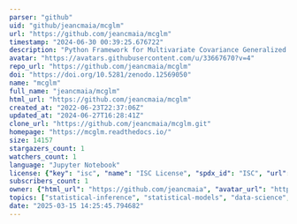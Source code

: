 ```yaml
---
parser: "github"
uid: "github/jeancmaia/mcglm"
url: "https://github.com/jeancmaia/mcglm"
timestamp: "2024-06-30 00:39:25.676722"
description: "Python Framework for Multivariate Covariance Generalized Linear Models "
avatar: "https://avatars.githubusercontent.com/u/33667670?v=4"
repo_url: "https://github.com/jeancmaia/mcglm"
doi: "https://doi.org/10.5281/zenodo.12569050"
name: "mcglm"
full_name: "jeancmaia/mcglm"
html_url: "https://github.com/jeancmaia/mcglm"
created_at: "2022-06-23T22:37:06Z"
updated_at: "2024-06-27T16:28:41Z"
clone_url: "https://github.com/jeancmaia/mcglm.git"
homepage: "https://mcglm.readthedocs.io/"
size: 14157
stargazers_count: 1
watchers_count: 1
language: "Jupyter Notebook"
license: {"key": "isc", "name": "ISC License", "spdx_id": "ISC", "url": "https://api.github.com/licenses/isc", "node_id": "MDc6TGljZW5zZTEw"}
subscribers_count: 1
owner: {"html_url": "https://github.com/jeancmaia", "avatar_url": "https://avatars.githubusercontent.com/u/33667670?v=4", "login": "jeancmaia", "type": "User"}
topics: ["statistical-inference", "statistical-models", "data-science", "python"]
date: "2025-03-15 14:25:45.794682"
---
```

